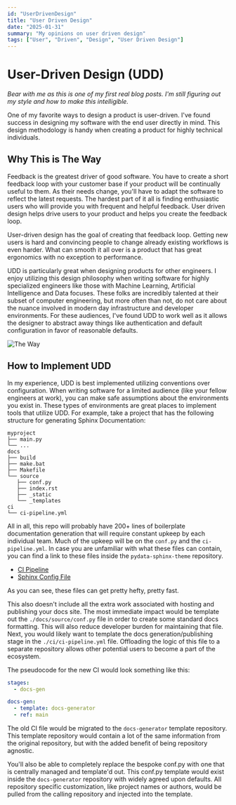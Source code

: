 ```yaml
---
id: "UserDrivenDesign"
title: "User Driven Design"
date: "2025-01-31"
summary: "My opinions on user driven design"
tags: ["User", "Driven", "Design", "User Driven Design"]
---
```


# User-Driven Design (UDD)

*Bear with me as this is one of my first real blog posts. I'm still figuring out my style and how to make this intelligible.*

One of my favorite ways to design a product is user-driven. I've found success in designing my
software with the end user directly in mind. This design methodology is handy when 
creating a product for highly technical individuals.

## Why This is The Way

Feedback is the greatest driver of good software. You have to create a short feedback loop with your customer base if 
your product will be continually useful to them. As their needs change, you'll have to adapt the software to 
reflect the latest requests. The hardest part of it all is finding enthusiastic users who will provide you with frequent 
and helpful feedback. User driven design helps drive users to your product and helps you create the feedback loop.

User-driven design has the goal of creating that feedback loop. Getting new users is hard and convincing people to change
already existing workflows is even harder. What can smooth it all over is a product that has great ergonomics with no 
exception to performance.

UDD is particularly great when designing products for other engineers. I enjoy utilizing this design philosophy when 
writing software for highly specialized engineers like those with Machine Learning, Artificial Intelligence and Data focuses. 
These folks are incredibly talented at their subset of computer engineering, but more often than not, do not care about 
the nuance involved in modern day infrastructure and developer environments. For these audiences, I've found UDD to work 
well as it allows the designer to abstract away things like authentication and default configuration in favor of reasonable 
defaults.

<img src="https://media3.giphy.com/media/v1.Y2lkPTc5MGI3NjExdWF4NDk1MHBoM2JyZjJ0cmFtbWYxamEwOWIyZGUweGRvcDU3ZTNnciZlcD12MV9pbnRlcm5hbF9naWZfYnlfaWQmY3Q9Zw/aCatQNctAK7PC1H4zh/giphy.gif"  class="img-fluid" alt="The Way"/>

## How to Implement UDD

In my experience, UDD is best implemented utilizing conventions over configuration. When writing software for a limited 
audience (like your fellow engineers at work), you can make safe assumptions about the environments you exist in. 
These types of environments are great places to implement tools that utilize UDD. For example, take a project that has 
the following structure for generating Sphinx Documentation:

```
myproject
├── main.py
└── ...
docs
├── build
├── make.bat
├── Makefile
└── source
   ├── conf.py
   ├── index.rst
   ├── _static
   └── _templates
ci 
└── ci-pipeline.yml
```

All in all, this repo will probably have 200+ lines of boilerplate documentation generation that will require constant upkeep
by each individual team. Much of the upkeep will be on the `conf.py` and the `ci-pipeline.yml`. In case you are 
unfamiliar with what these files can contain, you can find a link to these files inside the `pydata-sphinx-theme` repository.

- [CI Pipeline](https://github.com/pydata/pydata-sphinx-theme/blob/main/.github/workflows/CI.yml)
- [Sphinx Config File](https://github.com/pydata/pydata-sphinx-theme/blob/main/docs/conf.py)
 
As you can see, these files can get pretty hefty, pretty fast.

This also doesn't include all the extra work associated with hosting and publishing your docs site. 
The most immediate impact would be template out the `./docs/source/conf.py` file in order to create some standard docs 
formatting. This will also reduce developer burden for maintaining that file. Next, you would likely want to template the docs 
generation/publishing stage in the `./ci/ci-pipeline.yml` file. Offloading the logic of this file to a separate repository 
allows other potential users to become a part of the ecosystem.

The pseudocode for the new CI would look something like this:

```yaml
stages:
  - docs-gen

docs-gen:
  - template: docs-generator
  - ref: main
```

The old CI file would be migrated to the `docs-generator` template repository. This template repository would contain 
a lot of the same information from the original repository, but with the added benefit of being repository agnostic.

You'll also be able to completely replace the bespoke conf.py with one that is centrally managed and template'd out. This 
conf.py template would exist inside the `docs-generator` repository with widely agreed upon defaults. All repository specific 
customization, like project names or authors, would be pulled from the calling repository and injected into the template.
